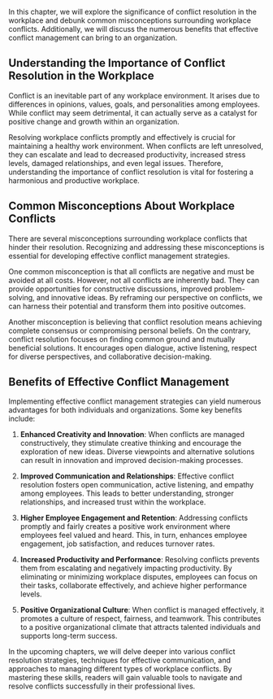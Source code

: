 
In this chapter, we will explore the significance of conflict resolution in the workplace and debunk common misconceptions surrounding workplace conflicts. Additionally, we will discuss the numerous benefits that effective conflict management can bring to an organization.

Understanding the Importance of Conflict Resolution in the Workplace
--------------------------------------------------------------------

Conflict is an inevitable part of any workplace environment. It arises due to differences in opinions, values, goals, and personalities among employees. While conflict may seem detrimental, it can actually serve as a catalyst for positive change and growth within an organization.

Resolving workplace conflicts promptly and effectively is crucial for maintaining a healthy work environment. When conflicts are left unresolved, they can escalate and lead to decreased productivity, increased stress levels, damaged relationships, and even legal issues. Therefore, understanding the importance of conflict resolution is vital for fostering a harmonious and productive workplace.

Common Misconceptions About Workplace Conflicts
-----------------------------------------------

There are several misconceptions surrounding workplace conflicts that hinder their resolution. Recognizing and addressing these misconceptions is essential for developing effective conflict management strategies.

One common misconception is that all conflicts are negative and must be avoided at all costs. However, not all conflicts are inherently bad. They can provide opportunities for constructive discussions, improved problem-solving, and innovative ideas. By reframing our perspective on conflicts, we can harness their potential and transform them into positive outcomes.

Another misconception is believing that conflict resolution means achieving complete consensus or compromising personal beliefs. On the contrary, conflict resolution focuses on finding common ground and mutually beneficial solutions. It encourages open dialogue, active listening, respect for diverse perspectives, and collaborative decision-making.

Benefits of Effective Conflict Management
-----------------------------------------

Implementing effective conflict management strategies can yield numerous advantages for both individuals and organizations. Some key benefits include:

1. **Enhanced Creativity and Innovation**: When conflicts are managed constructively, they stimulate creative thinking and encourage the exploration of new ideas. Diverse viewpoints and alternative solutions can result in innovation and improved decision-making processes.

2. **Improved Communication and Relationships**: Effective conflict resolution fosters open communication, active listening, and empathy among employees. This leads to better understanding, stronger relationships, and increased trust within the workplace.

3. **Higher Employee Engagement and Retention**: Addressing conflicts promptly and fairly creates a positive work environment where employees feel valued and heard. This, in turn, enhances employee engagement, job satisfaction, and reduces turnover rates.

4. **Increased Productivity and Performance**: Resolving conflicts prevents them from escalating and negatively impacting productivity. By eliminating or minimizing workplace disputes, employees can focus on their tasks, collaborate effectively, and achieve higher performance levels.

5. **Positive Organizational Culture**: When conflict is managed effectively, it promotes a culture of respect, fairness, and teamwork. This contributes to a positive organizational climate that attracts talented individuals and supports long-term success.

In the upcoming chapters, we will delve deeper into various conflict resolution strategies, techniques for effective communication, and approaches to managing different types of workplace conflicts. By mastering these skills, readers will gain valuable tools to navigate and resolve conflicts successfully in their professional lives.
